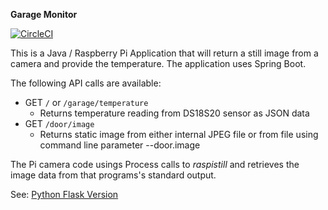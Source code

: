 **Garage Monitor**

[![CircleCI](https://circleci.com/gh/perogers/garagemonitor.svg?style=svg)](https://circleci.com/gh/perogers/garagemonitor)

This is a Java / Raspberry Pi Application that will return a still image from a camera and provide the temperature.
The application uses Spring Boot.

The following API calls are available:

* GET `/`  or  `/garage/temperature` 
    * Returns temperature reading from DS18S20 sensor as JSON data
* GET `/door/image`
    * Returns static image from either internal JPEG file or from file using command line parameter --door.image

The Pi camera code usings Process calls to *raspistill* and retrieves the image data from that programs's standard output.

See:
[Python Flask Version](https://github.com/perogers/garage_monitor "Garage Monitor Python Flask")
